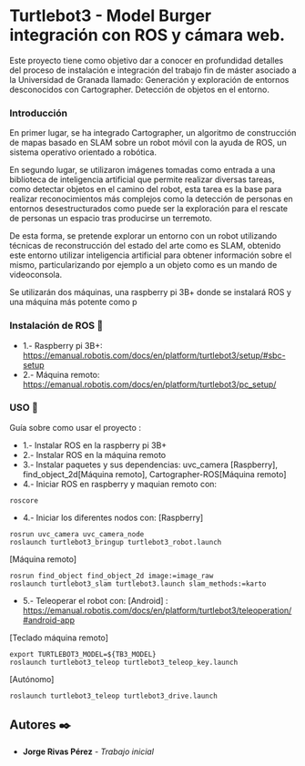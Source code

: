 # Turtlebot3 - Model Burger integración con ROS y cámara web.
Este proyecto tiene como objetivo dar a conocer en profundidad detalles del proceso de instalación e integración del trabajo fin de máster asociado a la Universidad de Granada llamado: Generación y exploración de entornos desconocidos con Cartographer. Detección de objetos en el entorno.

### Introducción

En primer lugar, se ha integrado Cartographer, un algoritmo de construcción de mapas basado en SLAM sobre un robot móvil con la ayuda de ROS, un sistema operativo orientado a robótica.

En segundo lugar, se utilizaron imágenes tomadas como entrada a una biblioteca de inteligencia artificial que permite realizar diversas tareas, como detectar objetos en el camino del robot, esta tarea es la base para realizar reconocimientos más complejos como la detección de personas en entornos desestructurados como puede ser la exploración para el rescate de personas un espacio tras producirse un terremoto.

De esta forma, se pretende explorar un entorno con un robot utilizando técnicas de reconstrucción del estado del arte como es SLAM, obtenido este entorno utilizar inteligencia artificial para obtener información sobre el mismo, particularizando por ejemplo a un objeto como es un mando de videoconsola.

Se utilizarán dos máquinas, una raspberry pi 3B+ donde se instalará ROS y una máquina más potente como p

### Instalación de ROS 🔧
* 1.- Raspberry pi 3B+: https://emanual.robotis.com/docs/en/platform/turtlebot3/setup/#sbc-setup
* 2.- Máquina remoto: https://emanual.robotis.com/docs/en/platform/turtlebot3/pc_setup/
### USO 🔧

Guía sobre como usar el proyecto :

* 1.- Instalar ROS en la raspberry pi 3B+
* 2.- Instalar ROS en la máquina remoto
* 3.- Instalar paquetes y sus dependencias: uvc_camera [Raspberry], find_object_2d[Máquina remoto], Cartographer-ROS[Máquina remoto]
* 4.- Iniciar ROS en raspberry y maquian remoto con:
```
roscore
```
* 4.- Iniciar los diferentes nodos con:
[Raspberry]
```
rosrun uvc_camera uvc_camera_node
roslaunch turtlebot3_bringup turtlebot3_robot.launch
```
[Máquina remoto]
```
rosrun find_object find_object_2d image:=image_raw
roslaunch turtlebot3_slam turtlebot3.launch slam_methods:=karto

```

* 5.- Teleoperar el robot con:
[Android] : https://emanual.robotis.com/docs/en/platform/turtlebot3/teleoperation/#android-app

[Teclado máquina remoto]
```
export TURTLEBOT3_MODEL=${TB3_MODEL}
roslaunch turtlebot3_teleop turtlebot3_teleop_key.launch
```
[Autónomo]
```
roslaunch turtlebot3_teleop turtlebot3_drive.launch
```


## Autores ✒️

* **Jorge Rivas Pérez** - *Trabajo inicial*
